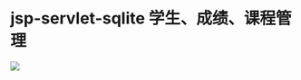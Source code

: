 # jsp-servlet-sqlite 学生、成绩、课程管理

![](https://github.com/foolfun/students-info-management/raw/master/基础界面.png)
